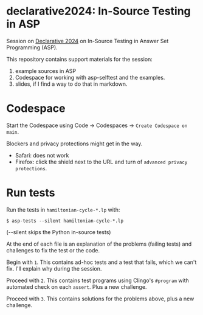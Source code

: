 # declarative2024: In-Source Testing in ASP

Session on [Declarative 2024](https://declarative.amsterdam/program) on In-Source Testing in Answer Set Programming (ASP).

This repository contains support materials for the session:

1. example sources in ASP
2. Codespace for working with asp-selftest and the examples.
3. slides, if I find a way to do that in markdown.

# Codespace

Start the Codespace using Code -> Codespaces -> `Create Codespace on main`.

Blockers and privacy protections might get in the way.

 * Safari: does not work
 * Firefox: click the shield next to the URL and turn of `advanced privacy protections`.

# Run tests

Run the tests in `hamiltonian-cycle-*.lp` with:

    $ asp-tests --silent hamiltonian-cycle-*.lp

(--silent skips the Python in-source tests)

At the end of each file is an explanation of the problems (failing tests) and challenges to fix the test or the code.

Begin with `1`.  This contains ad-hoc tests and a test that fails, which we can't fix. I'll explain why during the session.

Proceed with `2`.  This contains test programs using Clingo's `#program` with automated check on each `assert`. Plus a new challenge.

Proceed with `3`.  This contains solutions for the problems above, plus a new challenge.
